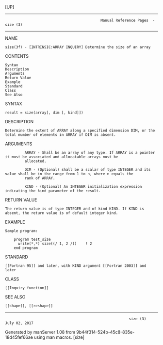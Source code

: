 [UP]

-----------------------------------------------------------------------------------------------------------------------------------
                                                Manual Reference Pages  - size (3)
-----------------------------------------------------------------------------------------------------------------------------------
                                                                 
NAME

    size(3f) - [INTRINSIC:ARRAY INQUIRY] Determine the size of an array

CONTENTS

    Syntax
    Description
    Arguments
    Return Value
    Example
    Standard
    Class
    See Also

SYNTAX

    result = size(array[, dim [, kind]])

DESCRIPTION

    Determine the extent of ARRAY along a specified dimension DIM, or the total number of elements in ARRAY if DIM is absent.

ARGUMENTS

             ARRAY - Shall be an array of any type. If ARRAY is a pointer it must be associated and allocatable arrays must be
             allocated.

             DIM - (Optional) shall be a scalar of type INTEGER and its value shall be in the range from 1 to n, where n equals the
             rank of ARRAY.

             KIND - (Optional) An INTEGER initialization expression indicating the kind parameter of the result.

RETURN VALUE

    The return value is of type INTEGER and of kind KIND. If KIND is absent, the return value is of default integer kind.

EXAMPLE

    Sample program:

        program test_size
          write(*,*) size((/ 1, 2 /))    ! 2
        end program



STANDARD

    [[Fortran 95]] and later, with KIND argument [[Fortran 2003]] and later

CLASS

    [[Inquiry function]]

SEE ALSO

    [[shape]], [[reshape]]

-----------------------------------------------------------------------------------------------------------------------------------

                                                             size (3)                                                 July 02, 2017

Generated by manServer 1.08 from 9b44f314-524b-45c8-835e-18d45fef66ae using man macros.
                                                              [size]
